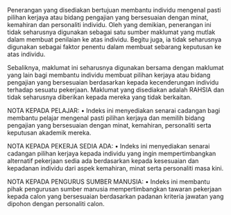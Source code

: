 
Penerangan yang disediakan bertujuan membantu individu mengenal pasti pilihan kerjaya atau bidang pengajian yang bersesuaian dengan minat, kemahiran dan personaliti individu.  Oleh yang demikian, penerangan ini tidak seharusnya digunakan sebagai satu sumber maklumat yang mutlak dalam membuat penilaian ke atas individu.  Begitu juga, ia tidak seharusnya digunakan sebagai faktor penentu dalam membuat sebarang keputusan ke atas individu.  

Sebaliknya, maklumat ini seharusnya digunakan bersama dengan maklumat yang lain bagi membantu individu membuat pilihan kerjaya atau bidang pengajian yang bersesuaian berdasarkan kepada kecenderungan individu terhadap sesuatu pekerjaan.  Maklumat yang disediakan adalah RAHSIA dan tidak seharusnya diberikan kepada mereka yang tidak berkaitan.

NOTA KEPADA PELAJAR:
•	Indeks ini menyediakan senarai cadangan bagi membantu pelajar mengenal pasti pilihan kerjaya dan memilih bidang pengajian yang bersesuaian dengan minat, kemahiran, personaliti serta keputusan akademik mereka.

NOTA KEPADA PEKERJA SEDIA ADA:
•	Indeks ini menyediakan senarai cadangan pilihan kerjaya kepada individu yang ingin mempertimbangkan alternatif pekerjaan sedia ada berdasarkan kepada kesesuaian dan kepadanan individu dari aspek kemahiran, minat serta personaliti masa kini.

NOTA KEPADA PENGURUS SUMBER MANUSIA:
•	Indeks ini membantu pihak pengurusan sumber manusia mempertimbangkan tawaran pekerjaan kepada calon yang bersesuaian berdasarkan padanan kriteria jawatan yang dipohon dengan personaliti calon.
